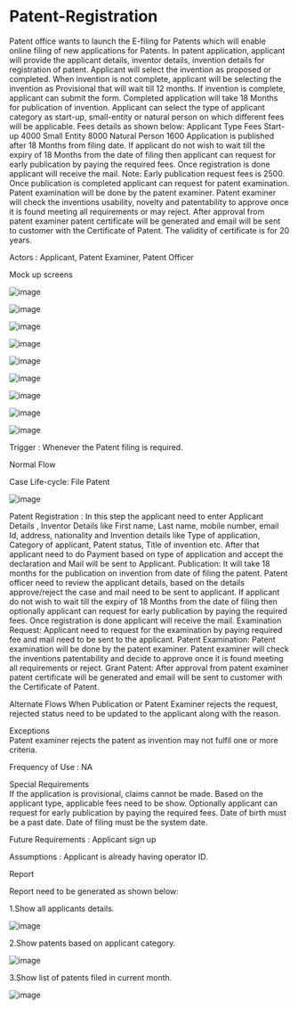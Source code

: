 # Patent-Registration
Patent office wants to launch the E-filing for Patents which will enable online filing of new applications for Patents. In patent application, applicant will provide the applicant details, inventor details, invention details for registration of patent.
Applicant will select the invention as proposed or completed. When invention is not complete, applicant will be selecting the invention as Provisional that will wait till 12 months. If invention is complete, applicant can submit the form.
Completed application will take 18 Months for publication of invention. Applicant can select the type of applicant category as start-up, small-entity or natural person on which different fees will be applicable.
Fees details as shown below:
Applicant Type	Fees
Start-up	4000
Small Entity	8000
Natural Person	1600
Application is published after 18 Months from filing date. If applicant do not wish to wait till the expiry of 18 Months from the date of filing then applicant can request for early
publication by paying the required fees. Once registration is done applicant will receive the mail. Note: Early publication request fees is 2500.
Once publication is completed applicant can request for patent examination. Patent examination will be done by the patent examiner. Patent examiner will check the inventions usability, novelty and patentability to approve once it is found meeting all requirements or may reject.
After approval from patent examiner patent certificate will be generated and email will be sent to customer with the Certificate of Patent. The validity of certificate is for 20 years.

Actors :	Applicant, Patent Examiner, Patent Officer

Mock up screens

![image](https://github.com/user-attachments/assets/33423d11-5061-4303-a9d3-938ca7906905)

![image](https://github.com/user-attachments/assets/9e57d131-77f2-4016-9b73-be9f01ebdd89)

![image](https://github.com/user-attachments/assets/4f70d370-5225-4bdf-ad6e-0612c75a4eb2)

![image](https://github.com/user-attachments/assets/59949b96-4d98-4ffb-8ce9-7b578b657167)

![image](https://github.com/user-attachments/assets/99b69ec3-a017-4b28-9d64-5f0eb62229a7)

![image](https://github.com/user-attachments/assets/c3883f6f-ba11-4308-bbf5-dd45b111349c)

![image](https://github.com/user-attachments/assets/7c5de6da-445b-4702-9ba4-b1fb9050498b)

![image](https://github.com/user-attachments/assets/f6b5bc41-8a51-4e4d-9ceb-f47fa754d3a8)

![image](https://github.com/user-attachments/assets/0474a03b-b81d-4baa-9476-39214f87fcf6)

Trigger	: Whenever the Patent filing is required.

Normal Flow

Case Life-cycle: File Patent

![image](https://github.com/user-attachments/assets/265cba5c-5f77-4733-a728-2ad57170a214)

Patent Registration : In this step the applicant need to enter Applicant Details , Inventor Details like First name, Last name, mobile number, email Id, address, nationality and Invention details like Type of application, Category of applicant, Patent status, Title of invention etc. After that applicant need to do Payment based on type of application and accept the declaration and Mail will be sent to Applicant.
Publication: It will take 18 months for the publication on invention from date of filing the patent. Patent officer need to review the applicant details, based on the details approve/reject the case and mail need to be sent to applicant. If applicant do not wish to wait till the expiry of 18 Months from the date of filing then optionally applicant can request for early publication by paying the required fees. Once registration is done applicant will receive the mail.
Examination Request: Applicant need to request for the examination by paying required fee and mail need to be sent to the applicant.
Patent Examination: Patent examination will be done by the patent examiner. Patent examiner will check the inventions patentability and decide to approve once it is found meeting all requirements or reject.
Grant Patent: After approval from patent examiner patent certificate will be generated and email will be sent to customer with the Certificate of Patent.

Alternate Flows
When Publication or Patent Examiner rejects the request, rejected status need to be
updated to the applicant along with the reason.

Exceptions	
Patent examiner rejects the patent as invention may not fulfil one or more criteria.

Frequency of Use : NA

Special Requirements	
If the application is provisional, claims cannot be made. Based on the applicant type, applicable fees need to be show.
Optionally applicant can request for early publication by paying the required fees. Date of birth must be a past date.
Date of filing must be the system date.

Future Requirements :	Applicant sign up

Assumptions	 : Applicant is already having operator ID.

Report

Report need to be generated as shown below:

1.Show all applicants details.

![image](https://github.com/user-attachments/assets/deba0807-e7bf-40bb-9fa2-03401aaaf850)

2.Show patents based on applicant category.

![image](https://github.com/user-attachments/assets/e7065faa-1082-4636-b3ab-4af1fd5024d3)

3.Show list of patents filed in current month.

![image](https://github.com/user-attachments/assets/f71b22ba-1ea9-4382-8558-6fd63dafaf52)














